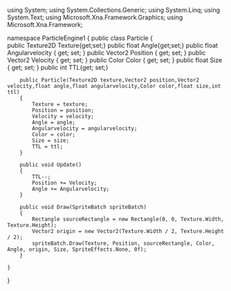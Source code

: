 using System;
using System.Collections.Generic;
using System.Linq;
using System.Text;
using Microsoft.Xna.Framework.Graphics;
using Microsoft.Xna.Framework;

namespace ParticleEngine1
{
    public class Particle
    {   
        public Texture2D Texture{get;set;}
        public float Angle{get;set;}
        public float Angularvelocity { get; set; }
        public Vector2 Position { get; set; }
        public Vector2 Velocity { get; set; }
        public Color Color { get; set; }
        public float Size { get; set; }
        public int TTL{get; set;}

        public Particle(Texture2D texture,Vector2 position,Vector2 velocity,float angle,float angularvelocity,Color color,float size,int ttl)
        {
            Texture = texture;
            Position = position;
            Velocity = velocity;
            Angle = angle;
            Angularvelocity = angularvelocity;
            Color = color;
            Size = size;
            TTL = ttl;
        }

        public void Update()
        {
            TTL--;
            Position += Velocity;
            Angle += Angularvelocity;            
        }

        public void Draw(SpriteBatch spriteBatch)
        {
            Rectangle sourceRectangle = new Rectangle(0, 0, Texture.Width, Texture.Height);
            Vector2 origin = new Vector2(Texture.Width / 2, Texture.Height / 2);
            spriteBatch.Draw(Texture, Position, sourceRectangle, Color, Angle, origin, Size, SpriteEffects.None, 0f);
        }

    }
}

